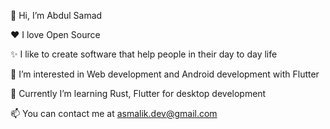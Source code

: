 👋 Hi, I’m Abdul Samad

❤️ I love Open Source

✨ I like to create software that help people in their day to day life

👀 I’m interested in Web development and Android development with Flutter

🌱 Currently I’m learning Rust, Flutter for desktop development

📫 You can contact me at asmalik.dev@gmail.com
